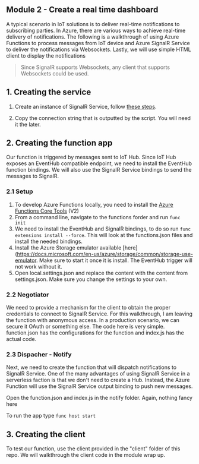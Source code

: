 ## Module 2 - Create a real time dashboard

A typical scenario in IoT solutions is to deliver real-time notifications to subscribing parties. In Azure, there are various ways to achieve real-time delivery of notifications. The following is a walkthrough of using Azure Functions to process messages from IoT device and Azure SignalR Service to deliver the notifications via Websockets. Lastly, we will use simple HTML client to display the notifications

>Since SignalR supports Websockets, any client that supports Websockets could be used.

## 1. Creating the service

1. Create an instance of SignalR Service, follow [these steps](  https://docs.microsoft.com/en-us/azure/azure-signalr/scripts/signalr-cli-create-service).

2. Copy the connection string that is outputted by the script. You will need it the later.

## 2. Creating the function app

Our function is triggered by messages sent to IoT Hub. Since IoT Hub exposes an EventHub compatible endpoint, we need to install the EventHub function bindings. We will also use the SignalR Service bindings to send the messages to SignalR. 

### 2.1 Setup

1. To develop Azure Functions locally, you need to install the  [Azure Functions Core Tools](https://github.com/Azure/azure-functions-core-tools) (V2)
2. From a command line, navigate to the functions forder and run `func init`
3. We need to install the EventHub and SignalR bindings, to do so run `func extensions install --force`. This will look at the functions.json files and install the needed bindings.
4. Install the Azure Storage emulator available [here](https://docs.microsoft.com/en-us/azure/storage/common/storage-use-emulator. Make sure to start it once it is install. The EventHub trigger will not work without it.
5. Open local.settings.json and replace the content with the content from settings.json. Make sure you change the settings to your own.

### 2.2 Negotiator

We need to provide a mechanism for the client to obtain the proper credentials to connect to SignalR Service. For this walkthrough, I am leaving the function with anonymous access. In a production scenario, we can secure it  OAuth or something else. The code here is very simple. function.json has the configurations for the function and index.js has the actual code.

### 2.3 Dispacher - Notify

Next, we need to create the function that will dispatch notifications to SignalR Service. One of the many advantages of using SignalR Service in a serverless faction is that we don't need to create a Hub. Instead, the Azure Function will use the SignalR Service output binding to push new messages. 

Open the function.json and index.js in the notify folder. Again, nothing fancy here

To run the app type ``` func host start ```

## 3. Creating the client
To test our function, use the client provided in the "client" folder of this repo. We will walkthrough the client code in the module wrap up.